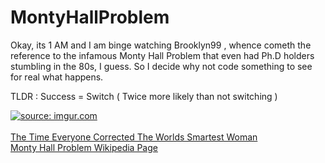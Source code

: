 # MontyHallProblem
Okay, its 1 AM and I am binge  watching Brooklyn99 , whence cometh the reference to the infamous Monty Hall Problem that even had Ph.D  holders stumbling in the 80s, I guess. So I decide why not code something to see for real what happens.

TLDR : Success = Switch ( Twice more likely than not switching )

<a href="https://imgur.com/6AymRsI"><img src="https://i.imgur.com/6AymRsI.png" title="source: imgur.com" /></a><br>
<br>
<a href="https://priceonomics.com/the-time-everyone-corrected-the-worlds-smartest">The Time Everyone Corrected The Worlds Smartest Woman</a>
<br>
<a href="https://en.wikipedia.org/wiki/Monty_Hall_problem"> Monty Hall Problem Wikipedia Page </a>
